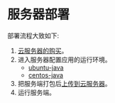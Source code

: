 # 服务器部署

部署流程大致如下:

1. [云服务器的购买](服务器购买.md)。
2. 进入服务器配置应用的运行环境。
    * [ubuntu-java](ubuntu-java.md)
    * [centos-java](centos-java.md)
3. 把服务端打包后[上传到云服务器](upload.md)。
4. 运行服务端。